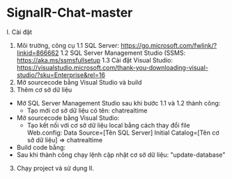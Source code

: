 # SignalR-Chat-master

I. Cài đặt
1. Môi trường, công cụ
  1.1 SQL Server: https://go.microsoft.com/fwlink/?linkid=866662
  1.2 SQL Server Management Studio (SSMS: https://aka.ms/ssmsfullsetup
  1.3 Cài đặt Visual Studio:  https://visualstudio.microsoft.com/thank-you-downloading-visual-studio/?sku=Enterprise&rel=16 
2. Mở sourcecode bằng Visual Studio và build   
3. Thêm cơ sở dữ liệu
  - Mở SQL Server Management Studio sau khi bước 1.1 và 1.2 thành công: 
    + Tạo mới cơ sở dữ liệu có tên: chatrealtime
  - Mở sourcecode bằng Visual Studio:
    + Tạo kết nối với cơ sở dữ liệu local bằng cách thay đổi file Web.config:
      Data Source=[Tên SQL Server]
      Initial Catalog=[Tên cơ sở dữ liệu] => chatrealtime
  - Build code bằng:      
  - Sau khi thành công chạy lệnh cập nhật cơ sở dữ liệu: "update-database"
3. Chạy project và sử dụng
II. 
